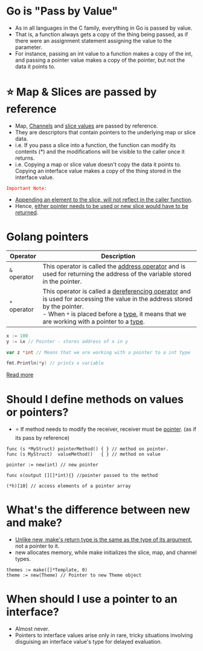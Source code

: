# Go is "Pass by Value"
- As in all languages in the C family, everything in Go is passed by value.
- That is, a function always gets a copy of the thing being passed, as if there were an assignment statement assigning the value to the parameter.
- For instance, passing an int value to a function makes a copy of the int, and passing a pointer value makes a copy of the pointer, but not the data it points to.

# :star: Map & Slices are passed by reference
- Map, [Channels](ConcurrencyGoRoutines) and [slice values](Slices.md) are passed by reference.
- They are descriptors that contain pointers to the underlying map or slice data.
- i.e. If you pass a slice into a function, the function can modify its contents (*) and the modifications will be visible to the caller once it returns.
- i.e. Copying a map or slice value doesn't copy the data it points to. Copying an interface value makes a copy of the thing stored in the interface value.

<code style="color:red">Important Note:</code>
- [Appending an element to the slice, will not reflect in the caller function](https://stackoverflow.com/questions/21035279/why-does-go-slice-append-not-take-a-reference).
- Hence, [either pointer needs to be used or new slice would have to be returned](https://stackoverflow.com/questions/52565597/cannot-append-to-slice-inside-a-function).

# Golang pointers

| Operator     | Description                                                                                                                                                                                                                                                                     |
|--------------|---------------------------------------------------------------------------------------------------------------------------------------------------------------------------------------------------------------------------------------------------------------------------------|
| `&` operator | This operator is called the [address operator](https://www.techopedia.com/definition/25580/address-of-operator--c) and is used for returning the address of the variable stored in the pointer.                                                                                 |
| `*` operator | This operator is called a [dereferencing operator](https://en.wikipedia.org/wiki/Dereference_operator) and is used for accessing the value in the address stored by the pointer.<br/>- When `*` is placed before a [type](https://github.com/Anshul619/LLD-OOPs-Design-Patterns-Go/OOPs/TypesGo.md), it means that we are working with a pointer to a [type](https://github.com/Anshul619/LLD-OOPs-Design-Patterns-Go/OOPs/TypesGo.md). |

```go
x := 100
y := &x // Pointer - stores address of x in y

var z *int // Means that we are working with a pointer to a int type

fmt.Println(*y) // prints x variable 
```

[Read more](https://www.geeksforgeeks.org/pointers-in-golang/)

# Should I define methods on values or pointers?
- :star: If method needs to modify the receiver, receiver must be [pointer](https://go.dev/tour/moretypes/1). (as if its pass by reference)

```
func (s *MyStruct) pointerMethod() { } // method on pointer. 
func (s MyStruct)  valueMethod()   { } // method on value

pointer := new(int) // new pointer

func x(output [][]*int){} //pointer passed to the method

(*h)[10] // access elements of a pointer array
```

# What's the difference between new and make?
- [Unlike new, make's return type is the same as the type of its argument](https://stackoverflow.com/questions/9320862/why-would-i-make-or-new), not a pointer to it.
- new allocates memory, while make initializes the slice, map, and channel types.

```
themes := make([]*Template, 0)
theme := new(Theme) // Pointer to new Theme object
```

# When should I use a pointer to an interface?
- Almost never. 
- Pointers to interface values arise only in rare, tricky situations involving disguising an interface value's type for delayed evaluation.


